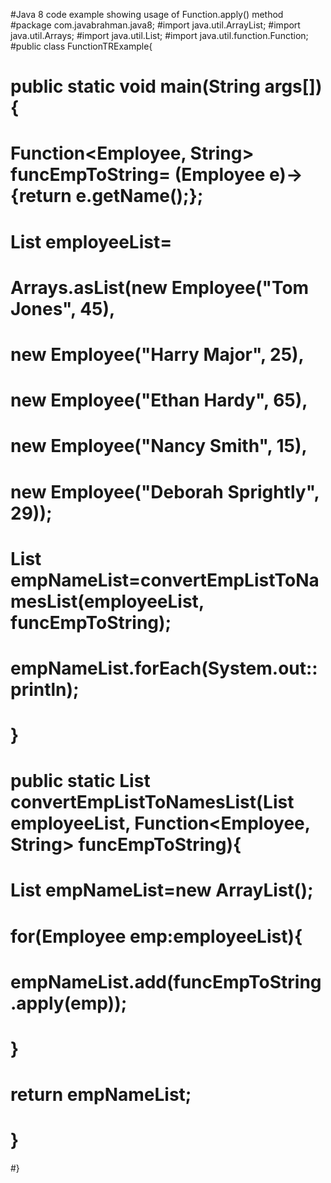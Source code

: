 

#Java 8 code example showing usage of Function.apply() method
#package com.javabrahman.java8;
#import java.util.ArrayList;
#import java.util.Arrays;
#import java.util.List;
#import java.util.function.Function;
#public class FunctionTRExample{
#  public static void main(String args[]){
#    Function<Employee, String> funcEmpToString= (Employee e)-> {return e.getName();};
#    List<Employee> employeeList= 
#     Arrays.asList(new Employee("Tom Jones", 45), 
#      new Employee("Harry Major", 25),
#      new Employee("Ethan Hardy", 65),
#      new Employee("Nancy Smith", 15),
#      new Employee("Deborah Sprightly", 29));
#    List<String> empNameList=convertEmpListToNamesList(employeeList, funcEmpToString);
#    empNameList.forEach(System.out::println);
# }
# public static List<String> convertEmpListToNamesList(List<Employee> employeeList, Function<Employee, String> funcEmpToString){
#   List<String> empNameList=new ArrayList<String>(); 
#   for(Employee emp:employeeList){
#     empNameList.add(funcEmpToString.apply(emp));
#   }
#   return empNameList;
#  }
#}
